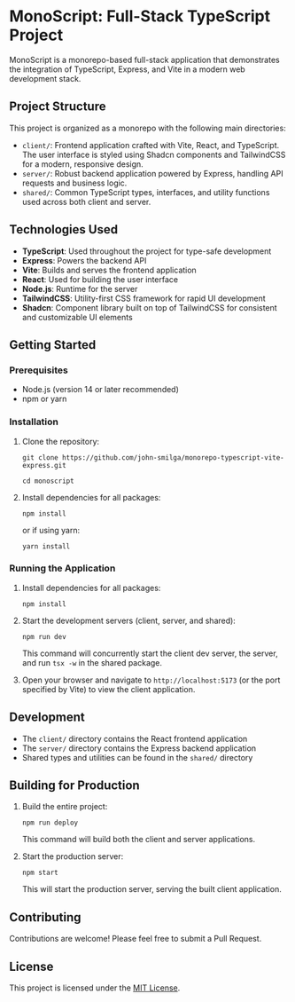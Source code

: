 # MonoScript: Full-Stack TypeScript Project

MonoScript is a monorepo-based full-stack application that demonstrates the integration of TypeScript, Express, and Vite in a modern web development stack.

## Project Structure

This project is organized as a monorepo with the following main directories:

- `client/`: Frontend application crafted with Vite, React, and TypeScript.
  The user interface is styled using Shadcn components and TailwindCSS for a modern, responsive design.
- `server/`: Robust backend application powered by Express, handling API requests and business logic.
- `shared/`: Common TypeScript types, interfaces, and utility functions used across both client and server.

## Technologies Used

- **TypeScript**: Used throughout the project for type-safe development
- **Express**: Powers the backend API
- **Vite**: Builds and serves the frontend application
- **React**: Used for building the user interface
- **Node.js**: Runtime for the server
- **TailwindCSS**: Utility-first CSS framework for rapid UI development
- **Shadcn**: Component library built on top of TailwindCSS for consistent and customizable UI elements

## Getting Started

### Prerequisites

- Node.js (version 14 or later recommended)
- npm or yarn

### Installation

1. Clone the repository:

   ```
   git clone https://github.com/john-smilga/monorepo-typescript-vite-express.git

   cd monoscript
   ```

2. Install dependencies for all packages:
   ```
   npm install
   ```
   or if using yarn:
   ```
   yarn install
   ```

### Running the Application

1. Install dependencies for all packages:

   ```
   npm install
   ```

2. Start the development servers (client, server, and shared):

   ```
   npm run dev
   ```

   This command will concurrently start the client dev server, the server, and run `tsx -w` in the shared package.

3. Open your browser and navigate to `http://localhost:5173` (or the port specified by Vite) to view the client application.

## Development

- The `client/` directory contains the React frontend application
- The `server/` directory contains the Express backend application
- Shared types and utilities can be found in the `shared/` directory

## Building for Production

1. Build the entire project:

   ```
   npm run deploy
   ```

   This command will build both the client and server applications.

2. Start the production server:

   ```
   npm start
   ```

   This will start the production server, serving the built client application.

## Contributing

Contributions are welcome! Please feel free to submit a Pull Request.

## License

This project is licensed under the [MIT License](LICENSE).
